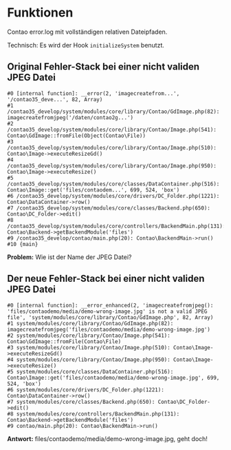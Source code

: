 # Funktionen

Contao error.log mit vollständigen relativen Dateipfaden.

Technisch: Es wird der Hook ```initializeSystem``` benutzt.


## Original Fehler-Stack bei einer nicht validen JPEG Datei

```
#0 [internal function]: __error(2, 'imagecreatefrom...', '/contao35_deve...', 82, Array)
#1 /contao35_develop/system/modules/core/library/Contao/GdImage.php(82): imagecreatefromjpeg('/daten/contao2g...')
#2 /contao35_develop/system/modules/core/library/Contao/Image.php(541): Contao\GdImage::fromFile(Object(Contao\File))
#3 /contao35_develop/system/modules/core/library/Contao/Image.php(510): Contao\Image->executeResizeGd()
#4 /contao35_develop/system/modules/core/library/Contao/Image.php(950): Contao\Image->executeResize()
#5 /contao35_develop/system/modules/core/classes/DataContainer.php(516): Contao\Image::get('files/contaodem...', 699, 524, 'box')
#6 /contao35_develop/system/modules/core/drivers/DC_Folder.php(1221): Contao\DataContainer->row()
#7 /contao35_develop/system/modules/core/classes/Backend.php(650): Contao\DC_Folder->edit()
#8 /contao35_develop/system/modules/core/controllers/BackendMain.php(131): Contao\Backend->getBackendModule('files')
#9 /contao35_develop/contao/main.php(20): Contao\BackendMain->run()
#10 {main}
```

**Problem:** Wie ist der Name der JPEG Datei?


## Der neue Fehler-Stack bei einer nicht validen JPEG Datei

```
#0 [internal function]: __error_enhanced(2, 'imagecreatefromjpeg(): 'files/contaodemo/media/demo-wrong-image.jpg' is not a valid JPEG file', 'system/modules/core/library/Contao/GdImage.php', 82, Array)
#1 system/modules/core/library/Contao/GdImage.php(82): imagecreatefromjpeg('files/contaodemo/media/demo-wrong-image.jpg')
#2 system/modules/core/library/Contao/Image.php(541): Contao\GdImage::fromFile(Contao\File)
#3 system/modules/core/library/Contao/Image.php(510): Contao\Image->executeResizeGd()
#4 system/modules/core/library/Contao/Image.php(950): Contao\Image->executeResize()
#5 system/modules/core/classes/DataContainer.php(516): Contao\Image::get('files/contaodemo/media/demo-wrong-image.jpg', 699, 524, 'box')
#6 system/modules/core/drivers/DC_Folder.php(1221): Contao\DataContainer->row()
#7 system/modules/core/classes/Backend.php(650): Contao\DC_Folder->edit()
#8 system/modules/core/controllers/BackendMain.php(131): Contao\Backend->getBackendModule('files')
#9 contao/main.php(20): Contao\BackendMain->run()
```

**Antwort:** files/contaodemo/media/demo-wrong-image.jpg, geht doch!
